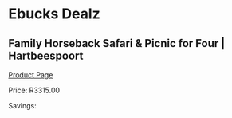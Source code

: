 
# Ebucks Dealz
## Family Horseback Safari & Picnic for Four | Hartbeespoort
[Product Page](https://www.ebucks.com/web/shop/productSelected.do?prodId=1133031265&catId=322194367)

Price: R3315.00

Savings: 


	